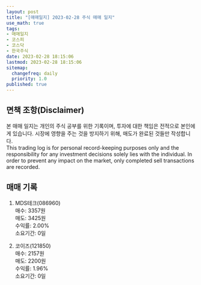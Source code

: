 ```yaml
---
layout: post
title: "[매매일지] 2023-02-28 주식 매매 일지"
use_math: true
tags:
- 매매일지
- 코스피
- 코스닥
- 한국주식
date: 2023-02-28 18:15:06
lastmod: 2023-02-28 18:15:06
sitemap:
  changefreq: daily
  priority: 1.0
published: true
---
```



## 면책 조항(Disclaimer)
본 매매 일지는 개인의 주식 공부를 위한 기록이며, 투자에 대한 책임은 전적으로 본인에게 있습니다. 시장에 영향을 주는 것을 방지하기 위해, 매도가 완료된 것들만 작성합니다. \
This trading log is for personal record-keeping purposes only and the responsibility for any investment decisions solely lies with the individual. In order to prevent any impact on the market, only completed sell transactions are recorded.


## 매매 기록
1. MDS테크(086960) \
   매수: 3357원 \
   매도: 3425원 \
   수익률: 2.00% \
   소요기간: 0일 


2. 코이즈(121850) \
   매수: 2157원 \
   매도: 2200원 \
   수익률: 1.96% \
   소요기간: 0일 


